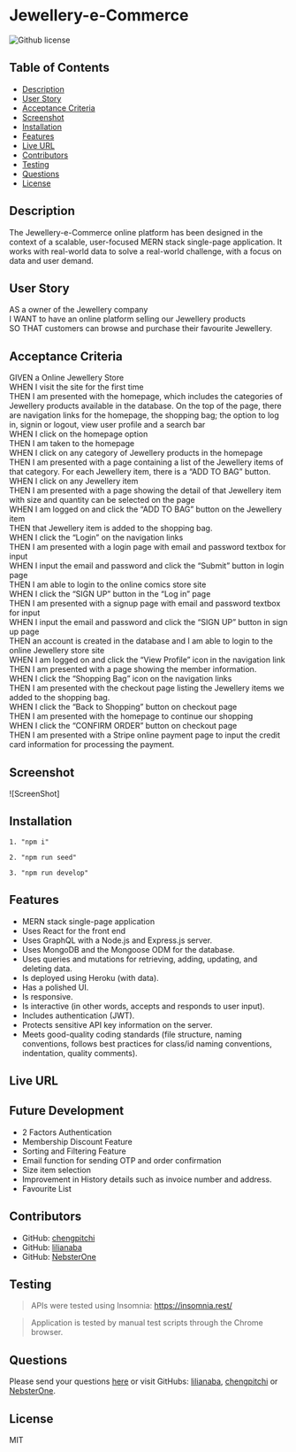 # Jewellery-e-Commerce

![Github license](https://img.shields.io/badge/license-MIT-blue.svg)

## Table of Contents

- [Description](#description)
- [User Story](#user-story)
- [Acceptance Criteria](#acceptance-criteria)
- [Screenshot](#screenshot)
- [Installation](#installation)
- [Features](#features)
- [Live URL](#live-url)
- [Contributors](#contributors)
- [Testing](#testing)
- [Questions](#questions)
- [License](#license)

## Description

The Jewellery-e-Commerce online platform has been designed in the context of a scalable, user-focused MERN stack single-page application. It works with real-world data to solve a real-world challenge, with a focus on data and user demand.

## User Story

AS a owner of the Jewellery company<br />
I WANT to have an online platform selling our Jewellery products<br />
SO THAT customers can browse and purchase their favourite Jewellery.

## Acceptance Criteria

GIVEN a Online Jewellery Store<br />
WHEN I visit the site for the first time<br />
THEN I am presented with the homepage, which includes the categories of Jewellery products available in the database. On the top of the page, there are navigation links for the homepage, the shopping bag; the option to log in, signin or logout, view user profile and a search bar<br />
WHEN I click on the homepage option<br />
THEN I am taken to the homepage<br />
WHEN I click on any category of Jewellery products in the homepage<br />
THEN I am presented with a page containing a list of the Jewellery items of that category. For each Jewellery item, there is a “ADD TO BAG” button.<br />
WHEN I click on any Jewellery item<br />
THEN I am presented with a page showing the detail of that Jewellery item with size and quantity can be selected on the page<br />
WHEN I am logged on and click the “ADD TO BAG” button on the Jewellery item<br />
THEN that Jewellery item is added to the shopping bag.<br />
WHEN I click the “Login” on the navigation links<br />
THEN I am presented with a login page with email and password textbox for input<br />
WHEN I input the email and password and click the “Submit” button in login page<br />
THEN I am able to login to the online comics store site<br />
WHEN I click the “SIGN UP” button in the “Log in” page<br />
THEN I am presented with a signup page with email and password textbox for input<br />
WHEN I input the email and password and click the “SIGN UP” button in sign up page<br />
THEN an account is created in the database and I am able to login to the online Jewellery store site<br />
WHEN I am logged on and click the “View Profile” icon in the navigation link<br />
THEN I am presented with a page showing the member information.<br />
WHEN I click the “Shopping Bag” icon on the navigation links<br />
THEN I am presented with the checkout page listing the Jewellery items we added to the shopping bag.<br />
WHEN I click the “Back to Shopping” button on checkout page<br />
THEN I am presented with the homepage to continue our shopping<br />
WHEN I click the “CONFIRM ORDER” button on checkout page<br />
THEN I am presented with a Stripe online payment page to input the credit card information for processing the payment.

## Screenshot

![ScreenShot]

## Installation

```
1. "npm i"
```

```
2. "npm run seed"
```

```
3. "npm run develop"
```

## Features

- MERN stack single-page application
- Uses React for the front end
- Uses GraphQL with a Node.js and Express.js server.
- Uses MongoDB and the Mongoose ODM for the database.
- Uses queries and mutations for retrieving, adding, updating, and deleting data.
- Is deployed using Heroku (with data).
- Has a polished UI.
- Is responsive.
- Is interactive (in other words, accepts and responds to user input).
- Includes authentication (JWT).
- Protects sensitive API key information on the server.
- Meets good-quality coding standards (file structure, naming conventions, follows best practices for class/id naming conventions, indentation, quality comments).

## Live URL

## Future Development

- 2 Factors Authentication
- Membership Discount Feature
- Sorting and Filtering Feature
- Email function for sending OTP and order confirmation
- Size item selection
- Improvement in History details such as invoice number and address.
- Favourite List

## Contributors

- GitHub: [chengpitchi](https://github.com/chengpitchi)
- GitHub: [lilianaba](https://github.com/lilianaba)
- GitHub: [NebsterOne](https://github.com/NebsterOne)

## Testing

> APIs were tested using Insomnia: https://insomnia.rest/

> Application is tested by manual test scripts through the Chrome browser.

## Questions

Please send your questions [here](mailto:findme@gmail.com?subject=[GitHub]%20Dev%20Connect) or visit GitHubs: [lilianaba](https://github.com/lilianaba), [chengpitchi](https://github.com/chengpitchi) or [NebsterOne](https://github.com/NebsterOne).

## License

MIT
